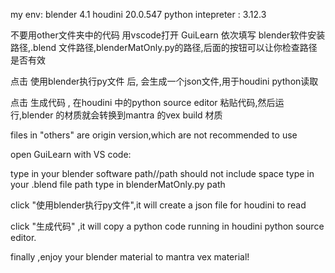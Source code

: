 my env:
blender 4.1
houdini 20.0.547
python intepreter : 3.12.3




不要用other文件夹中的代码
用vscode打开 GuiLearn
依次填写 blender软件安装路径,.blend 文件路径,blenderMatOnly.py的路径,后面的按钮可以让你检查路径是否有效

点击   使用blender执行py文件   后, 会生成一个json文件,用于houdini python读取

点击   生成代码   ,  在houdini 中的python source editor 粘贴代码,然后运行,blender 的材质就会转换到mantra 的vex build 材质   







files in "others" are origin version,which are not recommended to use


open GuiLearn with VS code:


type in your blender software path//path should not include space
type in your .blend file path
type in blenderMatOnly.py path 

click "使用blender执行py文件",it will create a json file for houdini to read

click "生成代码"  ,it will copy a python code running in houdini python source editor.

finally ,enjoy your blender material to mantra vex material!
